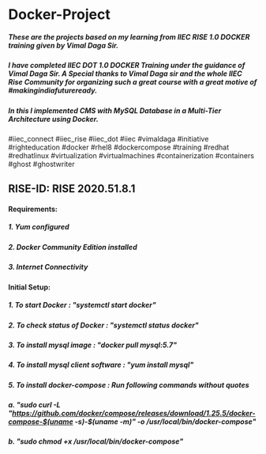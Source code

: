 # Docker-Project
##### These are the projects based on my learning from IIEC RISE 1.0 DOCKER training given by Vimal Daga Sir.

##### I have completed IIEC DOT 1.0 DOCKER Training under the guidance of Vimal Daga Sir. A Special thanks to Vimal Daga sir and the whole IIEC Rise Community for organizing such a great course with a great motive of #makingindiafutureready. 

##### In this I implemented CMS with MySQL Database in a Multi-Tier Architecture using Docker.

#iiec_connect #iiec_rise #iiec_dot #iiec #vimaldaga #initiative #righteducation #docker    #rhel8 #dockercompose #training #redhat #redhatlinux #virtualization #virtualmachines #containerization #containers #ghost #ghostwriter

## RISE-ID: RISE 2020.51.8.1

#### Requirements:
##### 1. Yum configured
##### 2. Docker Community Edition installed
##### 3. Internet Connectivity

#### Initial Setup:
##### 1. To start Docker : "systemctl start docker"
##### 2. To check status of Docker : "systemctl status docker"
##### 3. To install mysql image : "docker pull mysql:5.7"
##### 4. To install mysql client software : "yum install mysql"
##### 5. To install docker-compose : Run following commands without quotes

##### a.  "sudo curl -L "https://github.com/docker/compose/releases/download/1.25.5/docker-compose-$(uname -s)-$(uname -m)" -o /usr/local/bin/docker-compose"

##### b.  "sudo chmod +x /usr/local/bin/docker-compose"
